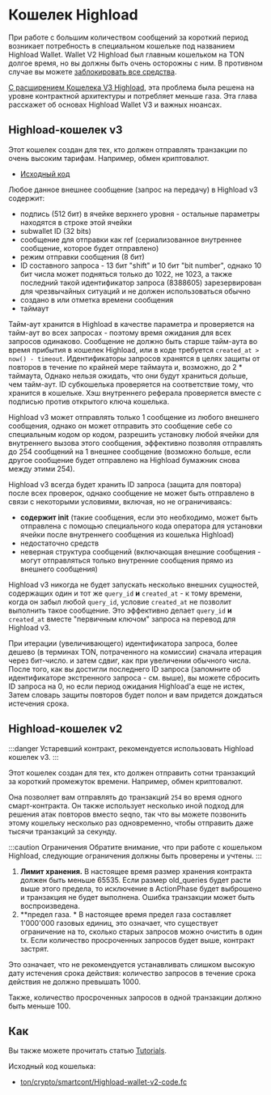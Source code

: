 # Кошелек Highload

При работе с большим количеством сообщений за короткий период возникает потребность в специальном кошельке под названием Highload Wallet. Wallet V2 Highload был главным кошельком на TON долгое время, но вы должны быть очень осторожны с ним. В противном случае вы можете [заблокировать все средства](https://t.me/tonstatus/88).

[С расширением Кошелека V3 Highload](https://github.com/ton-blockchain/Highload-wallet-contract-v3), эта проблема была решена на уровне контрактной архитектуры и потребляет меньше газа. Эта глава расскажет об основах Highload Wallet V3 и важных нюансах.

## Highload-кошелек v3

Этот кошелек создан для тех, кто должен отправлять транзакции по очень высоким тарифам. Например, обмен криптовалют.

- [Исходный код](https://github.com/ton-blockchain/Highload-wallet-contract-v3)

Любое данное внешнее сообщение (запрос на передачу) в Highload v3 содержит:

- подпись (512 бит) в ячейке верхнего уровня - остальные параметры находятся в строке этой ячейки
- subwallet ID (32 bits)
- сообщение для отправки как ref (сериализованное внутреннее сообщение, которое будет отправлено)
- режим отправки сообщения (8 бит)
- ID составного запроса - 13 бит "shift" и 10 бит "bit number", однако 10 бит числа может подняться только до 1022, не 1023, а также последний такой идентификатор запроса (8388605) зарезервирован для чрезвычайных ситуаций и не должен использоваться обычно
- создано в или отметка времени сообщения
- таймаут

Тайм-аут хранится в Highload в качестве параметра и проверяется на тайм-аут во всех запросах - поэтому время ожидания для всех запросов одинаково. Сообщение не должно быть старше тайм-аута во время прибытия в кошелек Highload, или в коде требуется `created_at > now() - timeout`. Идентификаторы запросов хранятся в целях защиты от повторов в течение по крайней мере таймаута и, возможно, до 2 \* таймаута, Однако нельзя ожидать, что они будут храниться дольше, чем тайм-аут. ID субкошелька проверяется на соответствие тому, что хранится в кошельке. Хэш внутреннего реферала проверяется вместе с подписью против открытого ключа кошелька.

Highload v3 может отправлять только 1 сообщение из любого внешнего сообщения, однако он может отправить это сообщение себе со специальным кодом op кодом, разрешить установку любой ячейки для внутреннего вызова этого сообщения, эффективно позволяя отправлять до 254 сообщений на 1 внешнее сообщение (возможно больше, если другое сообщение будет отправлено на Highload бумажник снова между этими 254).

Highload v3 всегда будет хранить ID запроса (защита для повтора) после всех проверок, однако сообщение не может быть отправлено в связи с некоторыми условиями, включая, но не ограничиваясь:

- **содержит init** (такие сообщения, если это необходимо, может быть отправлена с помощью специального кода оператора для установки ячейки после внутреннего сообщения из кошелька Highload)
- недостаточно средств
- неверная структура сообщений (включающая внешние сообщения - могут отправляться только внутренние сообщения прямо из внешнего сообщения)

Highload v3 никогда не будет запускать несколько внешних сущностей, содержащих один и тот же `query_id` **и** `created_at` - к тому времени, когда он забыл любой `query_id`, условие `created_at` не позволит выполнить такое сообщение. Это эффективно делает `query_id` **и** `created_at` вместе "первичным ключом" запроса на перевод для Highload v3.

При итерации (увеличивающего) идентификатора запроса, более дешево (в терминах TON, потраченного на комиссии) сначала итерация через бит-число. и затем сдвиг, как при увеличении обычного числа. После того, как вы достигли последнего ID запроса (запомните об идентификаторе экстренного запроса - см. выше), вы можете сбросить ID запроса на 0, но если период ожидания Highload'а еще не истек, Затем словарь защиты повторов будет полон и вам придется дождаться истечения срока.

## Highload-кошелек v2

:::danger
Устаревший контракт, рекомендуется использовать Highload кошелек v3.
:::

Этот кошелек создан для тех, кто должен отправить сотни транзакций за короткий промежуток времени. Например, обмен криптовалют.

Она позволяет вам отправлять до транзакций `254` во время одного смарт-контракта. Он также использует несколько иной подход для решения атак повторов вместо seqno, так что вы можете позвонить этому кошельку несколько раз одновременно, чтобы отправить даже тысячи транзакций за секунду.

:::caution Ограничения
Обратите внимание, что при работе с кошельком Highload, следующие ограничения должны быть проверены и учтены.
:::

1. **Лимит хранения.** В настоящее время размер хранения контракта должен быть меньше 65535. Если размер
   old_queries будет расти выше этого предела, то исключение в ActionPhase будет выброшено и транзакция не будет выполнена.
   Ошибка транзакции может быть воспроизведена.
2. \*\*предел газа. \* В настоящее время предел газа составляет 1'000'000 газовых единиц, это означает, что существует ограничение на то, сколько
   старых запросов можно очистить в один tx. Если количество просроченных запросов будет выше, контракт застрят.

Это означает, что не рекомендуется устанавливать слишком высокую дату истечения срока действия:
количество запросов в течение срока действия не должно превышать 1000.

Также, количество просроченных запросов в одной транзакции должно быть меньше 100.

## Как

Вы также можете прочитать статью [Tutorials](/v3/guidelines/smart-contracts/howto/wallet#-high-load-wallet-v3).

Исходный код кошелька:

- [ton/crypto/smartcont/Highload-wallet-v2-code.fc](https://github.com/ton-blockchain/ton/blob/master/crypto/smartcont/new-highload-wallet-v2.fif)
